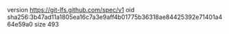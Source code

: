 version https://git-lfs.github.com/spec/v1
oid sha256:3b47ad11a1805ea16c7a3e9aff4b01775b36318ae84425392e71401a464e59a0
size 493
